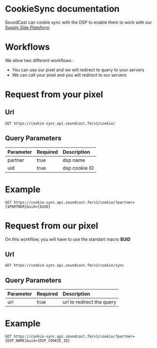 # CookieSync documentation

SoundCast can cookie sync with the DSP to enable them to work with our [Supply Side Plateform](https://github.com/SoundCast/soundcast-SSP-documentation).

# Workflows

We allow two different workflows :
* You can use our pixel and we will redirect to query to your servers
* We can call your pixel and you will redirect to our servers

# Request from your pixel

## Url

```
GET https://cookie-sync.api.soundcast.fm/v1/cookie/
```

## Query Parameters

| Parameter | Required | Description    |
|:--------- |:-------- |:-------------- |
| partner   | true     | dsp name       |
| uid       | true     | dsp cookie ID  |

# Example

```
GET https://cookie-sync.api.soundcast.fm/v1/cookie/?partner={$PARTNER}&uid={$UID}
```

# Request from our pixel

On this workflow, you will have to use the standart macro **$UID**

## Url

```
GET https://cookie-sync.api.soundcast.fm/v1/cookie/sync
```

## Query Parameters

| Parameter | Required | Description                |
|:--------- |:-------- |:-------------------------- |
| url       | true     | url to redirect the query  |

# Example

```
GET https://cookie-sync.api.soundcast.fm/v1/cookie/?partner={DSP_NAME}&uid={DSP_COOKIE_ID}
```
